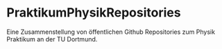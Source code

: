 # PraktikumPhysikRepositories
Eine Zusammenstellung von öffentlichen Github Repositories zum Physik Praktikum an der TU Dortmund.
